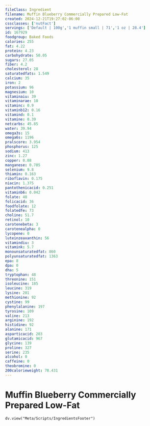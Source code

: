 ```yaml
---
fileClass: Ingredient
filename: Muffin Blueberry Commercially Prepared Low-Fat
created: 2024-12-21T19:27:02-06:00
cssclasses: ['nutFact']
servings: ['Default | 100g','1 muffin small | 71','1 oz | 28.4']
id: 167929
foodgroup: Baked Foods
calories: 255
fat: 4.22
protein: 4.23
carbohydrate: 50.05
sugars: 27.05
fiber: 4.2
cholesterol: 28
saturatedfats: 1.549
calcium: 35
iron: 2
potassium: 96
magnesium: 10
vitaminaiu: 39
vitaminarae: 10
vitaminc: 0.9
vitaminb12: 0.16
vitamind: 0.1
vitamine: 0.39
netcarbs: 45.85
water: 39.94
omega3s: 15
omega6s: 1196
pralscore: 3.954
phosphorus: 125
sodium: 413
zinc: 1.27
copper: 0.08
manganese: 0.785
selenium: 9.8
thiamin: 0.163
riboflavin: 0.175
niacin: 1.375
pantothenicacid: 0.251
vitaminb6: 0.042
folate: 48
folicacid: 36
foodfolate: 12
folatedfe: 73
choline: 51.7
retinol: 10
carotenebeta: 3
carotenealpha: 0
lycopene: 0
luteinzeaxanthin: 56
vitamindiu: 3
vitamink: 5.7
monounsaturatedfat: 860
polyunsaturatedfat: 1363
epa: 8
dpa: 0
dha: 5
tryptophan: 48
threonine: 151
isoleucine: 185
leucine: 319
lysine: 201
methionine: 92
cystine: 99
phenylalanine: 197
tyrosine: 109
valine: 213
arginine: 192
histidine: 92
alanine: 171
asparticacid: 283
glutamicacid: 967
glycine: 139
proline: 327
serine: 235
alcohol: 0
caffeine: 0
theobromine: 0
200calorieweight: 78.431
---
```


# Muffin Blueberry Commercially Prepared Low-Fat

```dataviewjs
dv.view("Meta/Scripts/IngredientsFooter")
```